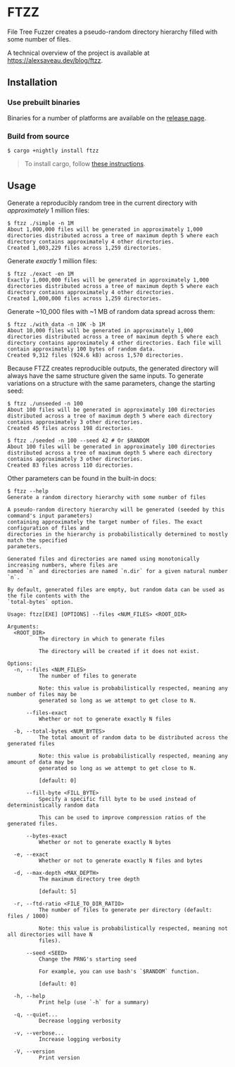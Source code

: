# FTZZ

File Tree Fuzzer creates a pseudo-random directory hierarchy filled with some number of files.

A technical overview of the project is available at https://alexsaveau.dev/blog/ftzz.

## Installation

### Use prebuilt binaries

Binaries for a number of platforms are available on the
[release page](https://github.com/SUPERCILEX/ftzz/releases/latest).

### Build from source

```console,ignore
$ cargo +nightly install ftzz
```

> To install cargo, follow
> [these instructions](https://doc.rust-lang.org/cargo/getting-started/installation.html).

## Usage

Generate a reproducibly random tree in the current directory with *approximately* 1 million files:

```console
$ ftzz ./simple -n 1M
About 1,000,000 files will be generated in approximately 1,000 directories distributed across a tree of maximum depth 5 where each directory contains approximately 4 other directories.
Created 1,003,229 files across 1,259 directories.

```

Generate *exactly* 1 million files:

```console
$ ftzz ./exact -en 1M
Exactly 1,000,000 files will be generated in approximately 1,000 directories distributed across a tree of maximum depth 5 where each directory contains approximately 4 other directories.
Created 1,000,000 files across 1,259 directories.

```

Generate ~10_000 files with ~1 MB of random data spread across them:

```console
$ ftzz ./with_data -n 10K -b 1M
About 10,000 files will be generated in approximately 1,000 directories distributed across a tree of maximum depth 5 where each directory contains approximately 4 other directories. Each file will contain approximately 100 bytes of random data.
Created 9,312 files (924.6 kB) across 1,570 directories.

```

Because FTZZ creates reproducible outputs, the generated directory will always have the same
structure given the same inputs. To generate variations on a structure with the same parameters,
change the starting seed:

```console
$ ftzz ./unseeded -n 100
About 100 files will be generated in approximately 100 directories distributed across a tree of maximum depth 5 where each directory contains approximately 3 other directories.
Created 45 files across 198 directories.

$ ftzz ./seeded -n 100 --seed 42 # Or $RANDOM
About 100 files will be generated in approximately 100 directories distributed across a tree of maximum depth 5 where each directory contains approximately 3 other directories.
Created 83 files across 110 directories.

```

Other parameters can be found in the built-in docs:

```console
$ ftzz --help
Generate a random directory hierarchy with some number of files

A pseudo-random directory hierarchy will be generated (seeded by this command's input parameters)
containing approximately the target number of files. The exact configuration of files and
directories in the hierarchy is probabilistically determined to mostly match the specified
parameters.

Generated files and directories are named using monotonically increasing numbers, where files are
named `n` and directories are named `n.dir` for a given natural number `n`.

By default, generated files are empty, but random data can be used as the file contents with the
`total-bytes` option.

Usage: ftzz[EXE] [OPTIONS] --files <NUM_FILES> <ROOT_DIR>

Arguments:
  <ROOT_DIR>
          The directory in which to generate files
          
          The directory will be created if it does not exist.

Options:
  -n, --files <NUM_FILES>
          The number of files to generate
          
          Note: this value is probabilistically respected, meaning any number of files may be
          generated so long as we attempt to get close to N.

      --files-exact
          Whether or not to generate exactly N files

  -b, --total-bytes <NUM_BYTES>
          The total amount of random data to be distributed across the generated files
          
          Note: this value is probabilistically respected, meaning any amount of data may be
          generated so long as we attempt to get close to N.
          
          [default: 0]

      --fill-byte <FILL_BYTE>
          Specify a specific fill byte to be used instead of deterministically random data
          
          This can be used to improve compression ratios of the generated files.

      --bytes-exact
          Whether or not to generate exactly N bytes

  -e, --exact
          Whether or not to generate exactly N files and bytes

  -d, --max-depth <MAX_DEPTH>
          The maximum directory tree depth
          
          [default: 5]

  -r, --ftd-ratio <FILE_TO_DIR_RATIO>
          The number of files to generate per directory (default: files / 1000)
          
          Note: this value is probabilistically respected, meaning not all directories will have N
          files).

      --seed <SEED>
          Change the PRNG's starting seed
          
          For example, you can use bash's `$RANDOM` function.
          
          [default: 0]

  -h, --help
          Print help (use `-h` for a summary)

  -q, --quiet...
          Decrease logging verbosity

  -v, --verbose...
          Increase logging verbosity

  -V, --version
          Print version

```
